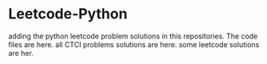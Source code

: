 # Leetcode-Python
adding the python leetcode problem solutions in this repositories. 
The code files are here.
all CTCI problems solutions are here.
some leetcode solutions are her.






























































































































































































































































































































































































































































































































































































































































